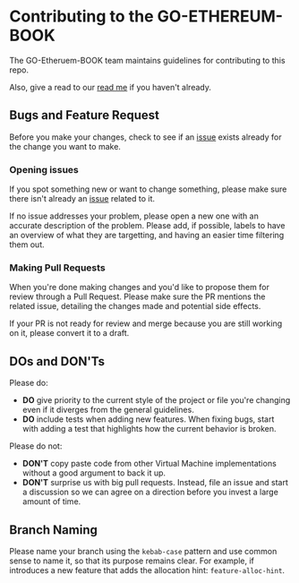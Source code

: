 # Contributing to the GO-ETHEREUM-BOOK

The GO-Etheruem-BOOK team maintains guidelines for contributing to this repo.

Also, give a read to our [read me](./README.md) if you haven't already.

## Bugs and Feature Request

Before you make your changes, check to see if an [issue](https://github.com/scarfacedotcom/Go-Ethereum-Book/issues) exists already for the change you want to make.

### Opening issues

If you spot something new or want to change something, please make sure there isn't already an [issue](https://github.com/scarfacedotcom/Go-Ethereum-Book/issues) related to it.

If no issue addresses your problem, please open a new one with an accurate description of the problem. Please add, if possible, labels to have an overview of what they are targetting, and having an easier time filtering them out.

### Making Pull Requests

When you're done making changes and you'd like to propose them for review through a Pull Request.
Please make sure the PR mentions the related issue, detailing the changes made and potential side effects.

If your PR is not ready for review and merge because you are still working on it, please convert it to a draft.

## DOs and DON'Ts

Please do:

* **DO** give priority to the current style of the project or file you're changing even if it diverges from the general guidelines.
* **DO** include tests when adding new features. When fixing bugs, start with adding a test that highlights how the current behavior is broken.

Please do not:

* **DON'T** copy paste code from other Virtual Machine implementations without a good argument to back it up.
* **DON'T** surprise us with big pull requests. Instead, file an issue and start a discussion so we can agree on a direction before you invest a large amount of time.

## Branch Naming

Please name your branch using the `kebab-case` pattern and use common sense to name it, so that its purpose remains clear. For example, if introduces a new feature that adds the allocation hint: `feature-alloc-hint`.